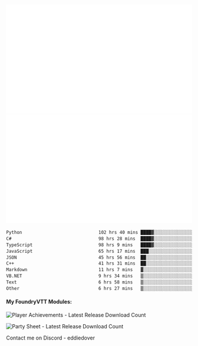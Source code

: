 
![](https://raw.githubusercontent.com/eddiedover/ghstats/master/generated/overview.svg)
![](https://raw.githubusercontent.com/eddiedover/ghstats/master/generated/languages.svg)

<!--START_SECTION:waka-->

```txt
Python                             102 hrs 40 mins ████▓░░░░░░░░░░░░░░░░░░░░   19.14 %
C#                                 98 hrs 28 mins  ████▓░░░░░░░░░░░░░░░░░░░░   18.36 %
TypeScript                         98 hrs 9 mins   ████▓░░░░░░░░░░░░░░░░░░░░   18.30 %
JavaScript                         65 hrs 17 mins  ███░░░░░░░░░░░░░░░░░░░░░░   12.17 %
JSON                               45 hrs 56 mins  ██░░░░░░░░░░░░░░░░░░░░░░░   08.56 %
C++                                41 hrs 31 mins  ██░░░░░░░░░░░░░░░░░░░░░░░   07.74 %
Markdown                           11 hrs 7 mins   ▓░░░░░░░░░░░░░░░░░░░░░░░░   02.07 %
VB.NET                             9 hrs 34 mins   ▒░░░░░░░░░░░░░░░░░░░░░░░░   01.78 %
Text                               6 hrs 58 mins   ▒░░░░░░░░░░░░░░░░░░░░░░░░   01.30 %
Other                              6 hrs 27 mins   ▒░░░░░░░░░░░░░░░░░░░░░░░░   01.21 %
```

<!--END_SECTION:waka-->

#### My FoundryVTT Modules:

  ![Player Achievements - Latest Release Download Count](https://img.shields.io/badge/dynamic/json?label=Player%20Achievements%20-%20Downloads@latest&query=assets%5B1%5D.download_count&url=https%3A%2F%2Fapi.github.com%2Frepos%2FEddieDover%2Ffvtt-player-achievements%2Freleases%2Flatest)

  ![Party Sheet - Latest Release Download Count](https://img.shields.io/badge/dynamic/json?label=Party%20Sheet%20-%20Downloads@latest&query=assets%5B1%5D.download_count&url=https%3A%2F%2Fapi.github.com%2Frepos%2FEddieDover%2Ffvtt-party-sheet%2Freleases%2Flatest)

<a rel="me" href="https://techhub.social/@EddieDover"></a>

Contact me on Discord - eddiedover

